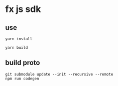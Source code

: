 # fx js sdk

## use

```shell
yarn install

yarn build
```

## build proto

```shell
git submodule update --init --recursive --remote
npm run codegen
```